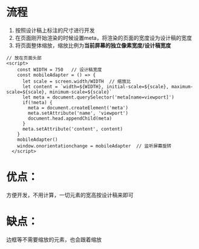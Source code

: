 # 流程
1. 按照设计稿上标注的尺寸进行开发
2. 在页面刚开始渲染的时候设置meta，将渲染的页面的宽度设为设计稿的宽度
3. 将页面整体缩放，缩放比例为**当前屏幕的独立像素宽度/设计稿宽度**
```
// 放在页面头部
<script>
    const WIDTH = 750   // 设计稿宽度
    const mobileAdapter = () => {
      let scale = screen.width/WIDTH  // 缩放比
      let content = `width=${WIDTH}, initial-scale=${scale}, maximum-scale=${scale}, minimum-scale=${scale}`
      let meta = document.querySelector('meta[name=viewport]')
      if(!meta) {
        meta = document.createElement('meta')
        meta.setAttribute('name', 'viewport')
        document.head.appendChild(meta)
      } 
      meta.setAttribute('content', content)
    }
    mobileAdapter()
    window.onorientationchange = mobileAdapter  // 监听屏幕旋转
  </script> 
```

# 优点：
方便开发，不用计算，一切元素的宽高按设计稿来即可

# 缺点：
边框等不需要缩放的元素，也会跟着缩放

